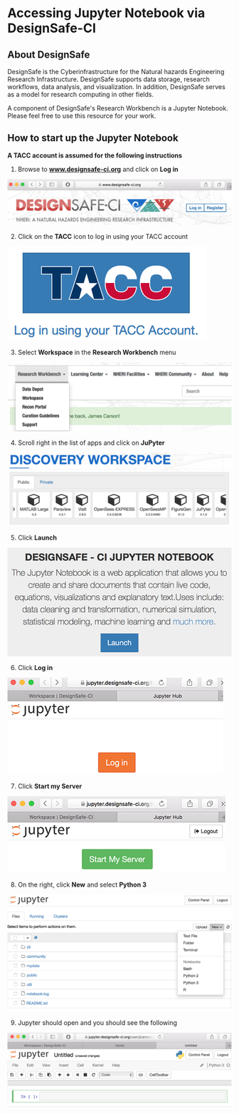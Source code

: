 # Accessing Jupyter Notebook via DesignSafe-CI

## About DesignSafe

DesignSafe is the Cyberinfrastructure for the Natural hazards Engineering Research Infrastructure.  DesignSafe supports data storage, research workflows, data analysis, and visualization.  In addition, DesignSafe serves as a model for research computing in other fields.  

A component of DesignSafe's Research Workbench is a Jupyter Notebook.  Please feel free to use this resource for your work.


## How to start up the Jupyter Notebook

**A TACC account is assumed for the following instructions**

1. Browse to **www.designsafe-ci.org** and click on **Log in**

![Launching Jupyter 01](launching_jupyter_01.png)

2. Click on the **TACC** icon to log in using your TACC account

![Launching Jupyter 02](launching_jupyter_02.png)

3. Select **Workspace** in the **Research Workbench** menu

![Launching Jupyter 03](launching_jupyter_03.png)

4. Scroll right in the list of apps and click on **JuPyter** 

![Launching Jupyter 04](launching_jupyter_04.png)

5. Click **Launch**

![Launching Jupyter 05](launching_jupyter_05.png)

6. Click **Log in**

![Launching Jupyter 06](launching_jupyter_06.png)

7. Click **Start my Server**

![Launching Jupyter 07](launching_jupyter_07.png)

8. On the right, click **New** and select **Python 3**

![Launching Jupyter 08](launching_jupyter_08.png)

9. Jupyter should open and you should see the following

![Launching Jupyter 09](launching_jupyter_09.png)

